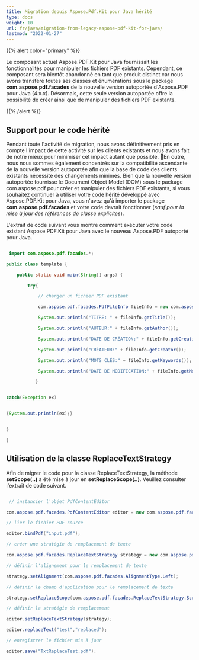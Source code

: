 ```yaml
---
title: Migration depuis Aspose.Pdf.Kit pour Java hérité
type: docs
weight: 10
url: fr/java/migration-from-legacy-aspose-pdf-kit-for-java/
lastmod: "2022-01-27"
---
```


{{% alert color="primary" %}}

Le composant actuel Aspose.PDF.Kit pour Java fournissait les fonctionnalités pour manipuler les fichiers PDF existants. Cependant, ce composant sera bientôt abandonné en tant que produit distinct car nous avons transféré toutes ses classes et énumérations sous le package **com.aspose.pdf.facades** de la nouvelle version autoportée d'Aspose.PDF pour Java (4.x.x). Désormais, cette seule version autoportée offre la possibilité de créer ainsi que de manipuler des fichiers PDF existants.

{{% /alert %}}

## Support pour le code hérité

Pendant toute l'activité de migration, nous avons définitivement pris en compte l'impact de cette activité sur les clients existants et nous avons fait de notre mieux pour minimiser cet impact autant que possible.
 En outre, nous nous sommes également concentrés sur la compatibilité ascendante de la nouvelle version autoportée afin que la base de code des clients existants nécessite des changements minimes. Bien que la nouvelle version autoportée fournisse le Document Object Model (DOM) sous le package com.aspose.pdf pour créer et manipuler des fichiers PDF existants, si vous souhaitez continuer à utiliser votre code hérité développé avec Aspose.PDF.Kit pour Java, vous n'avez qu'à importer le package **com.aspose.pdf.facades** et votre code devrait fonctionner (*sauf pour la mise à jour des références de classe explicites*).

L'extrait de code suivant vous montre comment exécuter votre code existant Aspose.PDF.Kit pour Java avec le nouveau Aspose.PDF autoporté pour Java.

```java

 import com.aspose.pdf.facades.*;

public class template {

    public static void main(String[] args) {

        try{

            // charger un fichier PDF existant

            com.aspose.pdf.facades.PdfFileInfo fileInfo = new com.aspose.pdf.facades.PdfFileInfo("input.pdf");

            System.out.println("TITRE: " + fileInfo.getTitle());

            System.out.println("AUTEUR:" + fileInfo.getAuthor());

            System.out.println("DATE DE CRÉATION:" + fileInfo.getCreationDate());

            System.out.println("CRÉATEUR:" + fileInfo.getCreator());

            System.out.println("MOTS CLÉS:" + fileInfo.getKeywords());

            System.out.println("DATE DE MODIFICATION:" + fileInfo.getModDate());

           }


catch(Exception ex)


{System.out.println(ex);}


}

}
```

## Utilisation de la classe ReplaceTextStrategy

Afin de migrer le code pour la classe ReplaceTextStrategy, la méthode **setScope(..)** a été mise à jour en **setReplaceScope(..)**. Veuillez consulter l'extrait de code suivant.

```java

 // instancier l'objet PdfContentEditor

com.aspose.pdf.facades.PdfContentEditor editor = new com.aspose.pdf.facades.PdfContentEditor();

// lier le fichier PDF source

editor.bindPdf("input.pdf");

// créer une stratégie de remplacement de texte

com.aspose.pdf.facades.ReplaceTextStrategy strategy = new com.aspose.pdf.facades.ReplaceTextStrategy();

// définir l'alignement pour le remplacement de texte

strategy.setAlignment(com.aspose.pdf.facades.AlignmentType.Left);

// définir le champ d'application pour le remplacement de texte

strategy.setReplaceScope(com.aspose.pdf.facades.ReplaceTextStrategy.Scope.REPLACE_ALL);

// définir la stratégie de remplacement

editor.setReplaceTextStrategy(strategy);

editor.replaceText("test","replaced");

// enregistrer le fichier mis à jour

editor.save("TxtReplaceTest.pdf");
```